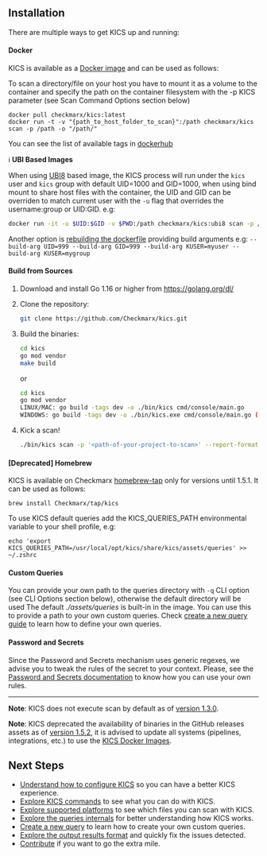 ## Installation

There are multiple ways to get KICS up and running:

#### Docker

KICS is available as a <a href="https://hub.docker.com/r/checkmarx/kics" target="_blank">Docker image</a> and can be used as follows:

To scan a directory/file on your host you have to mount it as a volume to the container and specify the path on the container filesystem with the -p KICS parameter (see Scan Command Options section below)

```shell
docker pull checkmarx/kics:latest
docker run -t -v "{path_to_host_folder_to_scan}":/path checkmarx/kics scan -p /path -o "/path/"
```

You can see the list of available tags in [dockerhub](https://hub.docker.com/r/checkmarx/kics/tags?page=1&ordering=-name)

ℹ️ **UBI Based Images**

When using [UBI8](https://catalog.redhat.com) based image, the KICS process will run under the `kics` user and `kics` group with default UID=1000 and GID=1000, when using bind mount to share host files with the container, the UID and GID can be overriden to match current user with the `-u` flag that overrides the username:group or UID:GID. e.g:

```sh
docker run -it -u $UID:$GID -v $PWD:/path checkmarx/kics:ubi8 scan -p /path/assets/queries/dockerfile -o /path -v
```

Another option is [rebuilding the dockerfile](https://github.com/Checkmarx/kics/blob/master/docker/Dockerfile.ubi8) providing build arguments e.g: `--build-arg UID=999 --build-arg GID=999 --build-arg KUSER=myuser --build-arg KUSER=mygroup`

#### Build from Sources

1. Download and install Go 1.16 or higher from <a href="https://golang.org/dl/" target="_blank">https://golang.org/dl/</a>
2. Clone the repository:
    ```sh
    git clone https://github.com/Checkmarx/kics.git
    ```
3. Build the binaries:
    ```sh
    cd kics
    go mod vendor
    make build
    ```

    or 

    ```sh
    cd kics
    go mod vendor
    LINUX/MAC: go build -tags dev -o ./bin/kics cmd/console/main.go
    WINDOWS: go build -tags dev -o ./bin/kics.exe cmd/console/main.go (make sure to create the bin folder)
    ```
4. Kick a scan!
    ```sh
    ./bin/kics scan -p '<path-of-your-project-to-scan>' --report-formats json -o ./results
    ```

#### [Deprecated] Homebrew

KICS is available on Checkmarx [homebrew-tap](https://github.com/Checkmarx/homebrew-tap) only for versions until 1.5.1. It can be used as follows:

```
brew install Checkmarx/tap/kics
```

To use KICS default queries add the KICS_QUERIES_PATH environmental variable to your shell profile, e.g:

```
echo 'export KICS_QUERIES_PATH=/usr/local/opt/kics/share/kics/assets/queries' >> ~/.zshrc
```

#### Custom Queries

You can provide your own path to the queries directory with `-q` CLI option (see CLI Options section below), otherwise the default directory will be used The default _./assets/queries_ is built-in in the image. You can use this to provide a path to your own custom queries. Check [create a new query guide](creating-queries.md) to learn how to define your own queries.

#### Password and Secrets

Since the Password and Secrets mechanism uses generic regexes, we advise you to tweak the rules of the secret to your context. Please, see the [Password and Secrets documentation](https://github.com/Checkmarx/kics/blob/master/docs/secrets.md#new-rules-addition) to know how you can use your own rules.

---

**Note**: KICS does not execute scan by default as of [version 1.3.0](https://github.com/Checkmarx/kics/releases/tag/v1.3.0).

**Note**: KICS deprecated the availability of binaries in the GitHub releases assets as of [version 1.5.2](https://github.com/Checkmarx/kics/releases/tag/v1.5.2), it is advised to update all systems (pipelines, integrations, etc.) to use the [KICS Docker Images](https://hub.docker.com/r/checkmarx/kics).

## Next Steps

-   [Understand how to configure KICS](configuration-file.md) so you can have a better KICS experience.
-   [Explore KICS commands](commands.md) to see what you can do with KICS.
-   [Explore supported platforms](platforms.md) to see which files you can scan with KICS.
-   [Explore the queries internals](queries.md) for better understanding how KICS works.
-   [Create a new query](creating-queries.md) to learn how to create your own custom queries.
-   [Explore the output results format](results.md) and quickly fix the issues detected.
-   [Contribute](CONTRIBUTING.md) if you want to go the extra mile.
